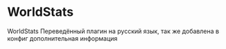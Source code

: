 # WorldStats
WorldStats Переведённый плагин на русский язык, так же добавлена в конфиг дополнительная информация
